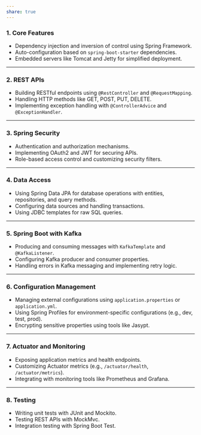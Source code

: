 ```yaml
---
share: true
---
```


### **1. Core Features**
   - Dependency injection and inversion of control using Spring Framework.
   - Auto-configuration based on `spring-boot-starter` dependencies.
   - Embedded servers like Tomcat and Jetty for simplified deployment.

---

### **2. REST APIs**
   - Building RESTful endpoints using `@RestController` and `@RequestMapping`.
   - Handling HTTP methods like GET, POST, PUT, DELETE.
   - Implementing exception handling with `@ControllerAdvice` and `@ExceptionHandler`.

---

### **3. Spring Security**
   - Authentication and authorization mechanisms.
   - Implementing OAuth2 and JWT for securing APIs.
   - Role-based access control and customizing security filters.

---

### **4. Data Access**
   - Using Spring Data JPA for database operations with entities, repositories, and query methods.
   - Configuring data sources and handling transactions.
   - Using JDBC templates for raw SQL queries.

---

### **5. Spring Boot with Kafka**
   - Producing and consuming messages with `KafkaTemplate` and `@KafkaListener`.
   - Configuring Kafka producer and consumer properties.
   - Handling errors in Kafka messaging and implementing retry logic.

---

### **6. Configuration Management**
   - Managing external configurations using `application.properties` or `application.yml`.
   - Using Spring Profiles for environment-specific configurations (e.g., dev, test, prod).
   - Encrypting sensitive properties using tools like Jasypt.

---

### **7. Actuator and Monitoring**
   - Exposing application metrics and health endpoints.
   - Customizing Actuator metrics (e.g., `/actuator/health`, `/actuator/metrics`).
   - Integrating with monitoring tools like Prometheus and Grafana.

---

### **8. Testing**
   - Writing unit tests with JUnit and Mockito.
   - Testing REST APIs with MockMvc.
   - Integration testing with Spring Boot Test.
